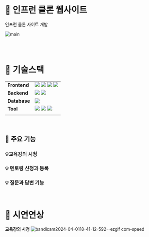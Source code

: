 # 🎈 인프런 클론 웹사이트
 인프런 클론 사이트 개발


  ![main](https://github.com/ChunJaeProject/CInflearn/assets/140371161/640de164-1633-43c3-ac9e-b75a120ef07c)


<br/>
<br/>


# 🎈 기술스택
|||
|---|---|
| **Frontend** |<img src="https://img.shields.io/badge/html5-E34F26?style=for-the-badge&logo=html5&logoColor=white"> <img src="https://img.shields.io/badge/css-1572B6?style=for-the-badge&logo=css3&logoColor=white"> <img src="https://img.shields.io/badge/javascript-F7DF1E?style=for-the-badge&logo=javascript&logoColor=white"> <img src="https://img.shields.io/badge/jsp-004088?style=for-the-badge&logo=jsp&logoColor=white"> |
| **Backend** | <img src="https://img.shields.io/badge/Java-6DB33F?style=for-the-badge&logo=Java&logoColor=red"> <img src="https://img.shields.io/badge/Java Servlet-6DB33F?style=for-the-badge&logo=JavaServlet&logoColor=white"> |
| **Database** | <img src="https://img.shields.io/badge/mariaDB-F80000?style=for-the-badge&logo=oracle&logoColor=mariaDB"> |
| **Tool** |  <img src="https://img.shields.io/badge/git-F05032?style=for-the-badge&logo=git&logoColor=white"> <img src="https://img.shields.io/badge/github-181717?style=for-the-badge&logo=github&logoColor=white"> <img src="https://img.shields.io/badge/slack-000000?style=for-the-badge&logo=slack&logoColor=white"> |
|||
<br/>


## 🎈 주요 기능
### 💡교육강의 시청


### 💡 멘토링 신청과 등록


### 💡 질문과 답변 기능



<br/>

# 🎈 시연연상

**교육강의 시청**
![bandicam2024-04-0118-41-12-592--ezgif com-speed](https://github.com/ChunJaeProject/CInflearn/assets/140371161/46cdb6b8-fd74-4f77-b1b4-680dc9465ad3)

